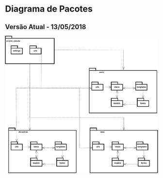 # Diagrama de Pacotes

## Versão Atual - 13/05/2018
![Diagrama de Classes](../img/Classes/package-diagram.png)
